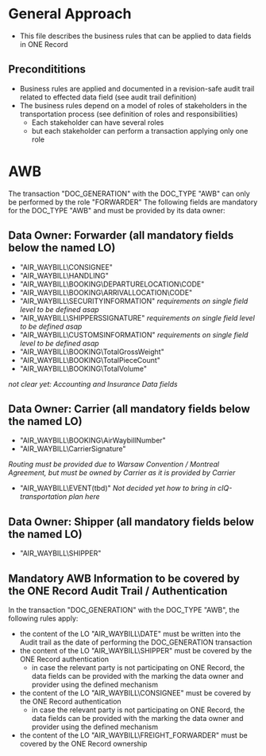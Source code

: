 # General Approach
* This file describes the business rules that can be applied to data fields in ONE Record

## Precondititions
* Business rules are applied and documented in a revision-safe audit trail related to effected data field (see audit trail definition) 
* The business rules depend on a model of roles of stakeholders in the transportation process (see definition of roles and responsibilities)
  * Each stakeholder can have several roles
  * but each stakeholder can perform a transaction applying only one role

# AWB
The transaction "DOC_GENERATION" with the DOC_TYPE "AWB" can only be performed by the role "FORWARDER" 
The following fields are mandatory for the DOC_TYPE "AWB" and must be provided by its data owner:  

## Data Owner: Forwarder (all mandatory fields below the named LO)
* "AIR_WAYBILL\CONSIGNEE"
* "AIR_WAYBILL\HANDLING"
* "AIR_WAYBILL\BOOKING\DEPARTURELOCATION\CODE"
* "AIR_WAYBILL\BOOKING\ARRIVALLOCATION\CODE"
* "AIR_WAYBILL\SECURITYINFORMATION"  _requirements on single field level to be defined asap_
* "AIR_WAYBILL\SHIPPERSSIGNATURE" _requirements on single field level to be defined asap_
* "AIR_WAYBILL\CUSTOMSINFORMATION" _requirements on single field level to be defined asap_
* "AIR_WAYBILL\BOOKING\TotalGrossWeight"
* "AIR_WAYBILL\BOOKING\TotalPieceCount"
* "AIR_WAYBILL\BOOKING\TotalVolume"

_not clear yet: Accounting and Insurance Data fields_

## Data Owner: Carrier (all mandatory fields below the named LO)
* "AIR_WAYBILL\BOOKING\AirWaybillNumber"
* "AIR_WAYBILL\CarrierSignature"

_Routing must be provided due to Warsaw Convention / Montreal Agreement, but must be owned by Carrier as it is provided by Carrier_
* "AIR_WAYBILL\EVENT\(tbd)" _Not decided yet how to bring in cIQ-transportation plan here_

## Data Owner: Shipper (all mandatory fields below the named LO)
* "AIR_WAYBILL\SHIPPER"

## Mandatory AWB Information to be covered by the ONE Record Audit Trail / Authentication
In the transaction "DOC_GENERATION" with the DOC_TYPE "AWB", the following rules apply:
*  the content of the LO "AIR_WAYBILL\DATE" must be written into the Audit trail as the date of performing the DOC_GENERATION transaction
* the content of the LO "AIR_WAYBILL\SHIPPER" must be covered by the ONE Record authentication
  * in case the relevant party is not participating on ONE Record, the data fields can be provided with the marking the data owner and provider using the defined mechanism
* the content of the LO "AIR_WAYBILL\CONSIGNEE" must be covered by the ONE Record authentication
  * in case the relevant party is not participating on ONE Record, the data fields can be provided with the marking the data owner and provider using the defined mechanism
* the content of the LO "AIR_WAYBILL\FREIGHT_FORWARDER" must be covered by the ONE Record ownership
